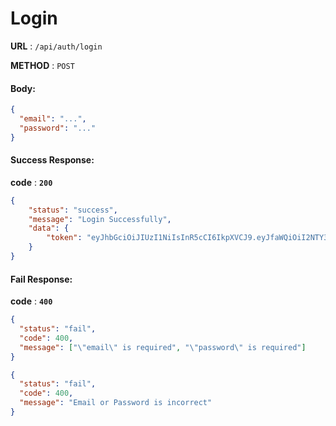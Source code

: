 # Login

**URL** : `/api/auth/login`

**METHOD** : `POST`

#### Body:

```json
{
  "email": "...",
  "password": "..."
}
```

#### Success Response:

**code** : **`200`**

```Json
{
    "status": "success",
    "message": "Login Successfully",
    "data": {
        "token": "eyJhbGciOiJIUzI1NiIsInR5cCI6IkpXVCJ9.eyJfaWQiOiI2NTY3OTFkZTRjZDhkZDFlZjI1MDE0ODAiLCJ1c2VyTmFtZSI6InVzZXIxIiwiZW1haWwiOiJ1c2VyMUBlbWFpbC5jb20iLCJpYXQiOjE3MDEyOTk3NTcsImV4cCI6MTcwMTM4NjE1N30.qJeV7NZ_64A8X7Jk00F7Ei3g2B0lynq2pZLNDXOVwVo"
    }
}
```

#### Fail Response:

**code** : **`400`**

```json
{
  "status": "fail",
  "code": 400,
  "message": ["\"email\" is required", "\"password\" is required"]
}
```

```json
{
  "status": "fail",
  "code": 400,
  "message": "Email or Password is incorrect"
}
```
